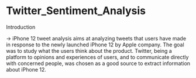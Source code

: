 # Twitter_Sentiment_Analysis

Introduction

  -> iPhone 12 tweet analysis aims at analyzing tweets that users have made in response to the newly launched iPhone 12 by Apple company. The goal was to study what the users think about the product. Twitter, being a platform to opinions and experiences of users, and to communicate directly with concerned people, was chosen as a good source to extract information about iPhone 12.
  

